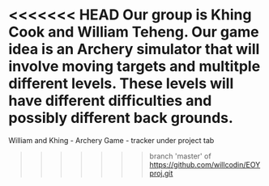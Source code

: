 <<<<<<< HEAD
Our group is Khing Cook and William Teheng. Our game idea is an Archery simulator that will involve moving targets and multitple different levels. These levels will have different difficulties and possibly different back grounds.
=======
William and Khing - Archery Game - tracker under project tab
>>>>>>> branch 'master' of https://github.com/willcodin/EOYproj.git

